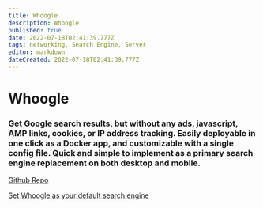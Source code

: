 ```yaml
---
title: Whoogle
description: Whoogle
published: true
date: 2022-07-18T02:41:39.777Z
tags: networking, Search Engine, Server
editor: markdown
dateCreated: 2022-07-18T02:41:39.777Z
---
```

# Whoogle
### Get Google search results, but without any ads, javascript, AMP links, cookies, or IP address tracking. Easily deployable in one click as a Docker app, and customizable with a single config file. Quick and simple to implement as a primary search engine replacement on both desktop and mobile.

[Github Repo](https://github.com/benbusby/whoogle-search)


[Set Whoogle as your default search engine](https://wiki.commsnet.org/en/Applications/Web_Applications/Search_Engines)
